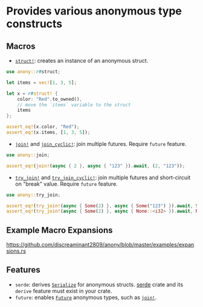 # Provides various anonymous type constructs

## Macros

* [`struct!`]: creates an instance of an anonymous struct.

```rust
use anony::r#struct;

let items = vec![1, 3, 5];

let x = r#struct! {
    color: "Red".to_owned(),
    // move the `items` variable to the struct
    items
};

assert_eq!(x.color, "Red");
assert_eq!(x.items, [1, 3, 5]);
```

* [`join!`] and [`join_cyclic!`]: join multiple futures. Require `future` feature.

```rust
use anony::join;

assert_eq!(join!(async { 2 }, async { "123" }).await, (2, "123"));
```

* [`try_join!`] and [`try_join_cyclic!`]: join multiple futures and short-circuit on "break" value. Require `future` feature.

```rust
use anony::try_join;

assert_eq!(try_join!(async { Some(2) }, async { Some("123") }).await, Some((2, "123")));
assert_eq!(try_join!(async { Some(2) }, async { None::<i32> }).await, None);
```

## Example Macro Expansions

<https://github.com/discreaminant2809/anony/blob/master/examples/expansions.rs>

## Features

* `serde`: derives [`Serialize`] for anonymous structs. [serde] crate and its `derive` feature must exist in your crate.
* `future`: enables [`Future`] anonymous types, such as [`join!`].

[`struct!`]: https://docs.rs/anony/latest/anony/macro.struct.html
[`join!`]: https://docs.rs/anony/latest/anony/macro.join.html
[`join_cyclic!`]: https://docs.rs/anony/latest/anony/macro.join_cyclic.html
[`try_join!`]: https://docs.rs/anony/latest/anony/macro.try_join.html
[`try_join_cyclic!`]: https://docs.rs/anony/latest/anony/macro.try_join_cyclic.html
[`Serialize`]: https://docs.rs/serde/latest/serde/ser/trait.Serialize.html
[`Future`]: https://doc.rust-lang.org/core/future/trait.Future.html
[serde]: https://docs.rs/serde/latest/serde/index.html
